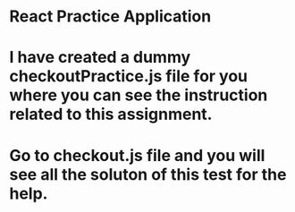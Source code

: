 # React Practice Application

# I have created a dummy checkoutPractice.js file for you where you can see the instruction related to this assignment.

# Go to checkout.js file and you will see all the soluton of this test for the help.
